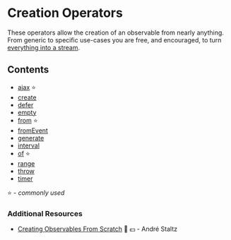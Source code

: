 # Creation Operators

These operators allow the creation of an observable from nearly anything. From
generic to specific use-cases you are free, and encouraged, to turn
[everything into a stream](http://slides.com/robwormald/everything-is-a-stream#/).

## Contents

- [ajax](ajax.md) ⭐
- [create](create.md)
- [defer](defer.md)
- [empty](empty.md)
- [from](from.md) ⭐
- [fromEvent](fromevent.md)
- [generate](generate.md)
- [interval](interval.md)
- [of](of.md) ⭐
- [range](range.md)
- [throw](throw.md)
- [timer](timer.md)

⭐ - _commonly used_

### Additional Resources

- [Creating Observables From Scratch](https://egghead.io/courses/rxjs-beyond-the-basics-creating-observables-from-scratch)
  🎥 💵 - André Staltz
